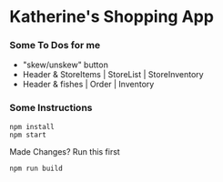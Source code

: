 # Katherine's Shopping App

### Some To Dos for me 
+ "skew/unskew" button
+ Header & StoreItems | StoreList | StoreInventory
+ Header & fishes | Order | Inventory

### Some Instructions 

```
npm install
npm start
```

Made Changes? Run this first
```
npm run build
```